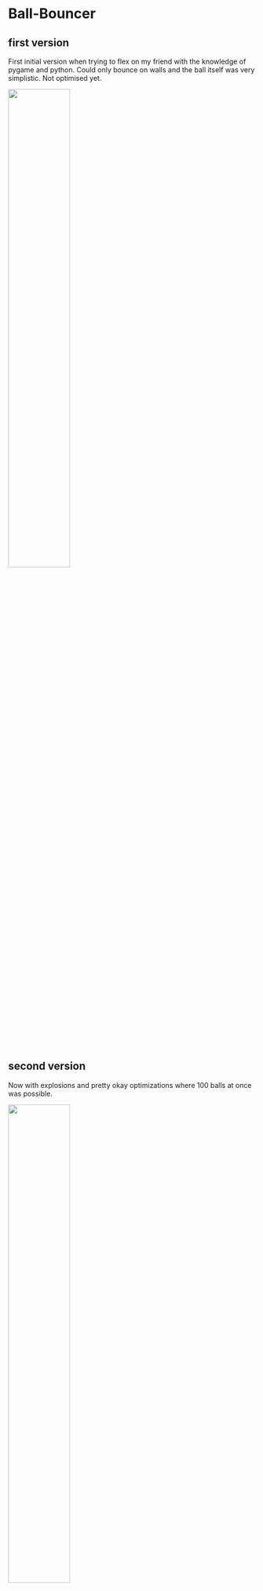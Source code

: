 # Ball-Bouncer
<h2> first version </h2>
<p>First initial version when trying to flex on my friend with the knowledge of pygame and python. Could only bounce on walls and the ball itself was very simplistic. Not optimised yet.</p>

<img src="https://user-images.githubusercontent.com/75546186/196276719-d2909ab8-7898-4eeb-a665-dd67910044e5.png" width=50% height=50%>

<h2> second version </h2>
<p>Now with explosions and pretty okay optimizations where 100 balls at once was possible.</p>

<img src="https://user-images.githubusercontent.com/75546186/196456920-748eb2c8-7b88-4116-8cce-371b4cdd9583.png" width=50% height=50%>

<h2> third version </h2>
<p>Now with collisions between balls and explosion when they do so. Sometimes raises a error when trying to remove one of the balls colliding, but not quite sure what casues this. Uses a try and finally to handle this which isnt the best.</p>

<img src="https://user-images.githubusercontent.com/75546186/196530212-0bca4537-2f0a-461c-a14e-12a2f08b2866.png" width=50% height=50%>

<h2> Forth verison</h2>
<p>Added more customizability to the ball and the explosion with ball size, explosion size, speed, expansion speed, fragment count</p>

<img src="https://user-images.githubusercontent.com/75546186/196671870-e10605d2-3460-48ee-8b30-97d636cce9f9.png" width=50% height=50%>


